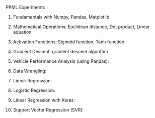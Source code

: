 PPML Experiments

1. Fundamentals with Numpy, Pandas, Matplotlib

2. Mathematical Operations: Euclidean distance, Dot product, Linear equation

3. Activation Functions: Sigmoid function, Tanh function

4. Gradient Descent: gradient descent algorithm

5. Vehicle Performance Analysis (using Pandas):

6. Data Wrangling:

7. Linear Regression:

8. Logistic Regression:

9. Linear Regression with Keras:

10. Support Vector Regression (SVR):
